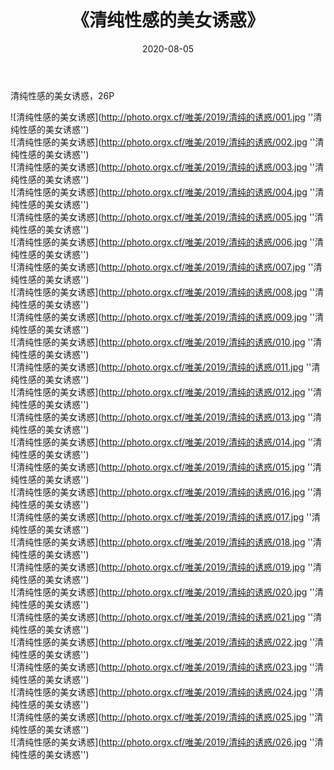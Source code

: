 ﻿---
layout: post
title:  《清纯性感的美女诱惑》
date:   2020-08-05
image: http://photo.orgx.cf/唯美/2019/清纯的诱惑/000.jpg
categories: [美女, 性感, 泳衣]
---

清纯性感的美女诱惑，26P

![清纯性感的美女诱惑](http://photo.orgx.cf/唯美/2019/清纯的诱惑/001.jpg ''清纯性感的美女诱惑'') <br>
![清纯性感的美女诱惑](http://photo.orgx.cf/唯美/2019/清纯的诱惑/002.jpg ''清纯性感的美女诱惑'') <br>
![清纯性感的美女诱惑](http://photo.orgx.cf/唯美/2019/清纯的诱惑/003.jpg ''清纯性感的美女诱惑'') <br>
![清纯性感的美女诱惑](http://photo.orgx.cf/唯美/2019/清纯的诱惑/004.jpg ''清纯性感的美女诱惑'') <br>
![清纯性感的美女诱惑](http://photo.orgx.cf/唯美/2019/清纯的诱惑/005.jpg ''清纯性感的美女诱惑'') <br>
![清纯性感的美女诱惑](http://photo.orgx.cf/唯美/2019/清纯的诱惑/006.jpg ''清纯性感的美女诱惑'') <br>
![清纯性感的美女诱惑](http://photo.orgx.cf/唯美/2019/清纯的诱惑/007.jpg ''清纯性感的美女诱惑'') <br>
![清纯性感的美女诱惑](http://photo.orgx.cf/唯美/2019/清纯的诱惑/008.jpg ''清纯性感的美女诱惑'') <br>
![清纯性感的美女诱惑](http://photo.orgx.cf/唯美/2019/清纯的诱惑/009.jpg ''清纯性感的美女诱惑'') <br>
![清纯性感的美女诱惑](http://photo.orgx.cf/唯美/2019/清纯的诱惑/010.jpg ''清纯性感的美女诱惑'') <br>
![清纯性感的美女诱惑](http://photo.orgx.cf/唯美/2019/清纯的诱惑/011.jpg ''清纯性感的美女诱惑'') <br>
![清纯性感的美女诱惑](http://photo.orgx.cf/唯美/2019/清纯的诱惑/012.jpg ''清纯性感的美女诱惑'') <br>
![清纯性感的美女诱惑](http://photo.orgx.cf/唯美/2019/清纯的诱惑/013.jpg ''清纯性感的美女诱惑'') <br>
![清纯性感的美女诱惑](http://photo.orgx.cf/唯美/2019/清纯的诱惑/014.jpg ''清纯性感的美女诱惑'') <br>
![清纯性感的美女诱惑](http://photo.orgx.cf/唯美/2019/清纯的诱惑/015.jpg ''清纯性感的美女诱惑'') <br>
![清纯性感的美女诱惑](http://photo.orgx.cf/唯美/2019/清纯的诱惑/016.jpg ''清纯性感的美女诱惑'') <br>
![清纯性感的美女诱惑](http://photo.orgx.cf/唯美/2019/清纯的诱惑/017.jpg ''清纯性感的美女诱惑'') <br>
![清纯性感的美女诱惑](http://photo.orgx.cf/唯美/2019/清纯的诱惑/018.jpg ''清纯性感的美女诱惑'') <br>
![清纯性感的美女诱惑](http://photo.orgx.cf/唯美/2019/清纯的诱惑/019.jpg ''清纯性感的美女诱惑'') <br>
![清纯性感的美女诱惑](http://photo.orgx.cf/唯美/2019/清纯的诱惑/020.jpg ''清纯性感的美女诱惑'') <br>
![清纯性感的美女诱惑](http://photo.orgx.cf/唯美/2019/清纯的诱惑/021.jpg ''清纯性感的美女诱惑'') <br>
![清纯性感的美女诱惑](http://photo.orgx.cf/唯美/2019/清纯的诱惑/022.jpg ''清纯性感的美女诱惑'') <br>
![清纯性感的美女诱惑](http://photo.orgx.cf/唯美/2019/清纯的诱惑/023.jpg ''清纯性感的美女诱惑'') <br>
![清纯性感的美女诱惑](http://photo.orgx.cf/唯美/2019/清纯的诱惑/024.jpg ''清纯性感的美女诱惑'') <br>
![清纯性感的美女诱惑](http://photo.orgx.cf/唯美/2019/清纯的诱惑/025.jpg ''清纯性感的美女诱惑'') <br>
![清纯性感的美女诱惑](http://photo.orgx.cf/唯美/2019/清纯的诱惑/026.jpg ''清纯性感的美女诱惑'') <br>

